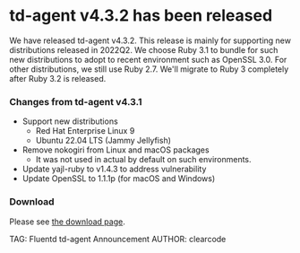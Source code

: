 # td-agent v4.3.2 has been released

We have released td-agent v4.3.2.
This release is mainly for supporting new distributions released in 2022Q2.
We choose Ruby 3.1 to bundle for such new distributions to adopt to recent
environment such as OpenSSL 3.0. For other distributions, we still use
Ruby 2.7. We'll migrate to Ruby 3 completely after Ruby 3.2 is released.

### Changes from td-agent v4.3.1

  * Support new distributions
    * Red Hat Enterprise Linux 9
    * Ubuntu 22.04 LTS (Jammy Jellyfish)
  * Remove nokogiri from Linux and macOS packages
    * It was not used in actual by default on such environments.
  * Update yajl-ruby to v1.4.3 to address vulnerability
  * Update OpenSSL to 1.1.1p (for macOS and Windows)

### Download

Please see [the download page](/download#td-agent).

TAG: Fluentd td-agent Announcement
AUTHOR: clearcode
